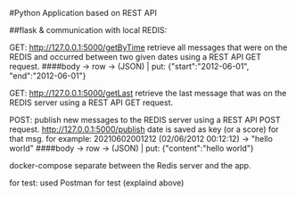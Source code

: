 #Python Application based on REST API

##flask & communication with local REDIS:
  
  GET: http://127.0.0.1:5000/getByTime
        retrieve all messages that were on the REDIS and occurred between two given dates using a REST API GET request.
        ####body -> row -> (JSON) | put: {"start":"2012-06-01", "end":"2012-06-01"} 
      
  GET: http://127.0.0.1:5000/getLast
       retrieve the last message that was on the REDIS server using a REST API GET request.

  
  POST: publish new messages to the REDIS server using a REST API POST request.
        http://127.0.0.1:5000/publish
        date is saved as key (or a score) for that msg. for example: 20210602001212 (02/06/2012 00:12:12) -> "hello world" 
        ####body -> row -> (JSON) | put: {"content":"hello world"} 
        
docker-compose separate between the Redis server and the app. 

for test: 
         used Postman for test (explaind above)
        
      
